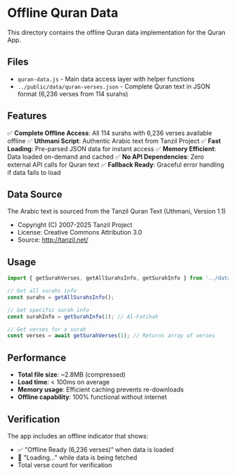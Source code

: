 # Offline Quran Data

This directory contains the offline Quran data implementation for the Quran App.

## Files

- `quran-data.js` - Main data access layer with helper functions
- `../public/data/quran-verses.json` - Complete Quran text in JSON format (6,236 verses from 114 surahs)

## Features

✅ **Complete Offline Access**: All 114 surahs with 6,236 verses available offline
✅ **Uthmani Script**: Authentic Arabic text from Tanzil Project
✅ **Fast Loading**: Pre-parsed JSON data for instant access
✅ **Memory Efficient**: Data loaded on-demand and cached
✅ **No API Dependencies**: Zero external API calls for Quran text
✅ **Fallback Ready**: Graceful error handling if data fails to load

## Data Source

The Arabic text is sourced from the Tanzil Quran Text (Uthmani, Version 1.1)
- Copyright (C) 2007-2025 Tanzil Project
- License: Creative Commons Attribution 3.0
- Source: http://tanzil.net/

## Usage

```javascript
import { getSurahVerses, getAllSurahsInfo, getSurahInfo } from '../data/quran-data.js';

// Get all surahs info
const surahs = getAllSurahsInfo();

// Get specific surah info
const surahInfo = getSurahInfo(1); // Al-Fatihah

// Get verses for a surah
const verses = await getSurahVerses(1); // Returns array of verses
```

## Performance

- **Total file size**: ~2.8MB (compressed)
- **Load time**: < 100ms on average
- **Memory usage**: Efficient caching prevents re-downloads
- **Offline capability**: 100% functional without internet

## Verification

The app includes an offline indicator that shows:
- ✅ "Offline Ready (6,236 verses)" when data is loaded
- 🔄 "Loading..." while data is being fetched
- Total verse count for verification